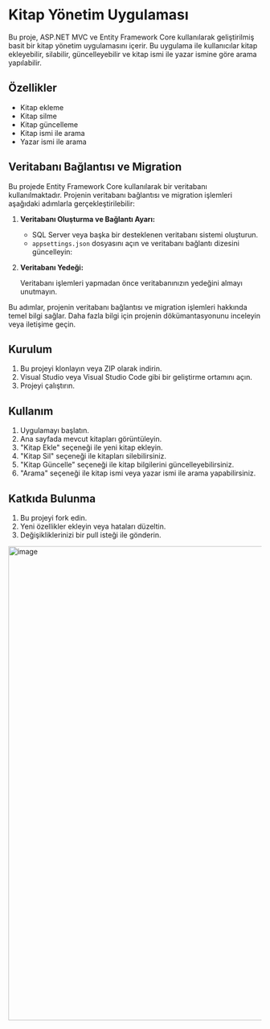# Kitap Yönetim Uygulaması

Bu proje, ASP.NET MVC ve Entity Framework Core kullanılarak geliştirilmiş basit bir kitap yönetim uygulamasını içerir. Bu uygulama ile kullanıcılar kitap ekleyebilir, silabilir, güncelleyebilir ve kitap ismi ile yazar ismine göre arama yapılabilir.

## Özellikler

- Kitap ekleme
- Kitap silme
- Kitap güncelleme
- Kitap ismi ile arama
- Yazar ismi ile arama

## Veritabanı Bağlantısı ve Migration

Bu projede Entity Framework Core kullanılarak bir veritabanı kullanılmaktadır. Projenin veritabanı bağlantısı ve migration işlemleri aşağıdaki adımlarla gerçekleştirilebilir:

1. **Veritabanı Oluşturma ve Bağlantı Ayarı:**

   - SQL Server veya başka bir desteklenen veritabanı sistemi oluşturun.
   - `appsettings.json` dosyasını açın ve veritabanı bağlantı dizesini güncelleyin:

2. **Veritabanı Yedeği:**

   Veritabanı işlemleri yapmadan önce veritabanınızın yedeğini almayı unutmayın.

Bu adımlar, projenin veritabanı bağlantısı ve migration işlemleri hakkında temel bilgi sağlar. Daha fazla bilgi için projenin dökümantasyonunu inceleyin veya iletişime geçin.

## Kurulum

1. Bu projeyi klonlayın veya ZIP olarak indirin.
2. Visual Studio veya Visual Studio Code gibi bir geliştirme ortamını açın.
3. Projeyi çalıştırın.

## Kullanım

1. Uygulamayı başlatın.
2. Ana sayfada mevcut kitapları görüntüleyin.
3. "Kitap Ekle" seçeneği ile yeni kitap ekleyin.
4. "Kitap Sil" seçeneği ile kitapları silebilirsiniz.
5. "Kitap Güncelle" seçeneği ile kitap bilgilerini güncelleyebilirsiniz.
6. "Arama" seçeneği ile kitap ismi veya yazar ismi ile arama yapabilirsiniz.

## Katkıda Bulunma

1. Bu projeyi fork edin.
2. Yeni özellikler ekleyin veya hataları düzeltin.
3. Değişikliklerinizi bir pull isteği ile gönderin.

<img width="943" alt="image" src="https://github.com/esmanur-karatas/BookWebApp/assets/83882274/f18908d0-dc47-4bc4-a60f-ebb5dea848b8">

